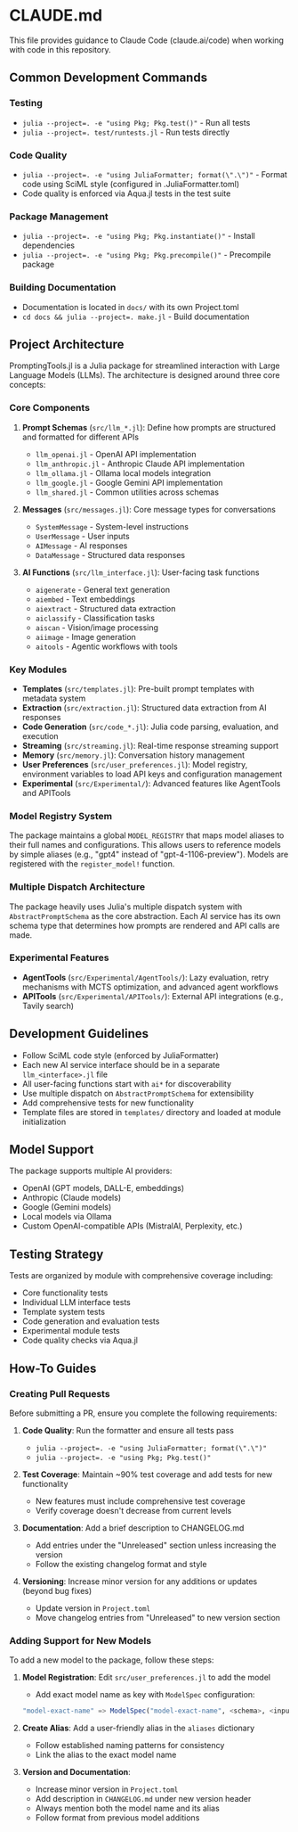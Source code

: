 # CLAUDE.md

This file provides guidance to Claude Code (claude.ai/code) when working with code in this repository.

## Common Development Commands

### Testing
- `julia --project=. -e "using Pkg; Pkg.test()"` - Run all tests
- `julia --project=. test/runtests.jl` - Run tests directly

### Code Quality
- `julia --project=. -e "using JuliaFormatter; format(\".\")"` - Format code using SciML style (configured in .JuliaFormatter.toml)
- Code quality is enforced via Aqua.jl tests in the test suite

### Package Management
- `julia --project=. -e "using Pkg; Pkg.instantiate()"` - Install dependencies
- `julia --project=. -e "using Pkg; Pkg.precompile()"` - Precompile package

### Building Documentation
- Documentation is located in `docs/` with its own Project.toml
- `cd docs && julia --project=. make.jl` - Build documentation

## Project Architecture

PromptingTools.jl is a Julia package for streamlined interaction with Large Language Models (LLMs). The architecture is designed around three core concepts:

### Core Components

1. **Prompt Schemas** (`src/llm_*.jl`): Define how prompts are structured and formatted for different APIs
   - `llm_openai.jl` - OpenAI API implementation
   - `llm_anthropic.jl` - Anthropic Claude API implementation  
   - `llm_ollama.jl` - Ollama local models integration
   - `llm_google.jl` - Google Gemini API implementation
   - `llm_shared.jl` - Common utilities across schemas

2. **Messages** (`src/messages.jl`): Core message types for conversations
   - `SystemMessage` - System-level instructions
   - `UserMessage` - User inputs
   - `AIMessage` - AI responses
   - `DataMessage` - Structured data responses

3. **AI Functions** (`src/llm_interface.jl`): User-facing task functions
   - `aigenerate` - General text generation
   - `aiembed` - Text embeddings
   - `aiextract` - Structured data extraction
   - `aiclassify` - Classification tasks
   - `aiscan` - Vision/image processing
   - `aiimage` - Image generation
   - `aitools` - Agentic workflows with tools

### Key Modules

- **Templates** (`src/templates.jl`): Pre-built prompt templates with metadata system
- **Extraction** (`src/extraction.jl`): Structured data extraction from AI responses
- **Code Generation** (`src/code_*.jl`): Julia code parsing, evaluation, and execution
- **Streaming** (`src/streaming.jl`): Real-time response streaming support
- **Memory** (`src/memory.jl`): Conversation history management
- **User Preferences** (`src/user_preferences.jl`): Model registry, environment variables to load API keys and configuration management
- **Experimental** (`src/Experimental/`): Advanced features like AgentTools and APITools

### Model Registry System

The package maintains a global `MODEL_REGISTRY` that maps model aliases to their full names and configurations. This allows users to reference models by simple aliases (e.g., "gpt4" instead of "gpt-4-1106-preview"). Models are registered with the `register_model!` function.

### Multiple Dispatch Architecture

The package heavily uses Julia's multiple dispatch system with `AbstractPromptSchema` as the core abstraction. Each AI service has its own schema type that determines how prompts are rendered and API calls are made.

### Experimental Features

- **AgentTools** (`src/Experimental/AgentTools/`): Lazy evaluation, retry mechanisms with MCTS optimization, and advanced agent workflows
- **APITools** (`src/Experimental/APITools/`): External API integrations (e.g., Tavily search)

## Development Guidelines

- Follow SciML code style (enforced by JuliaFormatter)
- Each new AI service interface should be in a separate `llm_<interface>.jl` file
- All user-facing functions start with `ai*` for discoverability
- Use multiple dispatch on `AbstractPromptSchema` for extensibility
- Add comprehensive tests for new functionality
- Template files are stored in `templates/` directory and loaded at module initialization

## Model Support

The package supports multiple AI providers:
- OpenAI (GPT models, DALL-E, embeddings)
- Anthropic (Claude models) 
- Google (Gemini models)
- Local models via Ollama
- Custom OpenAI-compatible APIs (MistralAI, Perplexity, etc.)

## Testing Strategy

Tests are organized by module with comprehensive coverage including:
- Core functionality tests
- Individual LLM interface tests  
- Template system tests
- Code generation and evaluation tests
- Experimental module tests
- Code quality checks via Aqua.jl

## How-To Guides

### Creating Pull Requests

Before submitting a PR, ensure you complete the following requirements:

1. **Code Quality**: Run the formatter and ensure all tests pass
   - `julia --project=. -e "using JuliaFormatter; format(\".\")"` 
   - `julia --project=. -e "using Pkg; Pkg.test()"`

2. **Test Coverage**: Maintain ~90% test coverage and add tests for new functionality
   - New features must include comprehensive test coverage
   - Verify coverage doesn't decrease from current levels

3. **Documentation**: Add a brief description to CHANGELOG.md
   - Add entries under the "Unreleased" section unless increasing the version
   - Follow the existing changelog format and style

4. **Versioning**: Increase minor version for any additions or updates (beyond bug fixes)
   - Update version in `Project.toml`
   - Move changelog entries from "Unreleased" to new version section

### Adding Support for New Models

To add a new model to the package, follow these steps:

1. **Model Registration**: Edit `src/user_preferences.jl` to add the model
   - Add exact model name as key with `ModelSpec` configuration:
   ```julia
   "model-exact-name" => ModelSpec("model-exact-name", <schema>, <input-cost-per-million>, <output-cost-per-million>, <description>)
   ```

2. **Create Alias**: Add a user-friendly alias in the `aliases` dictionary
   - Follow established naming patterns for consistency
   - Link the alias to the exact model name

3. **Version and Documentation**: 
   - Increase minor version in `Project.toml`
   - Add description in `CHANGELOG.md` under new version header
   - Always mention both the model name and its alias
   - Follow format from previous model additions
